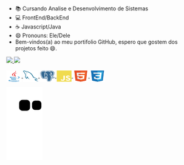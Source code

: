 - 📚 Cursando Analise e Desenvolvimento de Sistemas
- 💻 FrontEnd/BackEnd
- ☕ Javascript/Java
- 😄 Pronouns: Ele/Dele
- Bem-vindos(a) ao meu portifolio GitHub, espero que gostem dos projetos feito 😄. 


 <div align="left">
  <a href="https://github.com/antoniofilhoroyal">
  <img height="150em" src="https://github-readme-stats.vercel.app/api?username=antoniofilhoroyal&show_icons=true&theme=dark&include_all_commits=true&count_private=true"/>
  <img height="150em" src="https://github-readme-stats.vercel.app/api/top-langs/?username=antoniofilhoroyal&layout=compact&langs_count=9&theme=dark"/>
</div>

<div style="display: inline_block"><br>
 <img align="center" alt="java" height="30" width="40" src="https://raw.githubusercontent.com/devicons/devicon/master/icons/java/java-original.svg">
 <img align="center" alt="mysql" height="30" width="40" src="https://raw.githubusercontent.com/devicons/devicon/master/icons/mysql/mysql-plain.svg">
 <img align="center" alt="postgresql" height="30" width="40" src="https://raw.githubusercontent.com/devicons/devicon/master/icons/postgresql/postgresql-plain.svg">
  <img align="center" alt="Js" height="30" width="40" src="https://raw.githubusercontent.com/devicons/devicon/master/icons/javascript/javascript-plain.svg">
  <img align="center" alt="HTML" height="30" width="40" src="https://raw.githubusercontent.com/devicons/devicon/master/icons/html5/html5-original.svg">
  <img align="center" alt="RCSS" height="30" width="40" src="https://raw.githubusercontent.com/devicons/devicon/master/icons/css3/css3-original.svg">
</div>
 
<div> 
 
 
  ![Snake animation](https://github.com/antoniofilhoroyal/antoniofilhoroyal/blob/output/github-contribution-grid-snake.svg)
 
</div>
